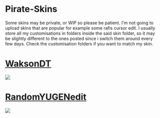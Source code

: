 # Pirate-Skins
Some skins may be private, or WIP so please be patient.
I'm not going to upload skins that are popular for example some rafis cursor edit.
I usually store all my customisations in folders inside the said skin folder, so it may be slightly different to the ones posted since i switch them around every few days. Check the customisation folders if you want to match my skin.

# [WaksonDT](https://www.dropbox.com/s/6a5oi4xj6w9x9jw/-%20%20%20%20%20%23%20WaksonDT.osk?dl=1)
![](https://osu.ppy.sh/ss/14433915/90ef)

# [RandomYUGENedit](https://www.dropbox.com/s/hgw4q0kqh7g5gi5/-%20%20%20%20%20%23RandomYUGENEdit.osk?dl=1)
![](https://osu.ppy.sh/ss/14560029/e187)

